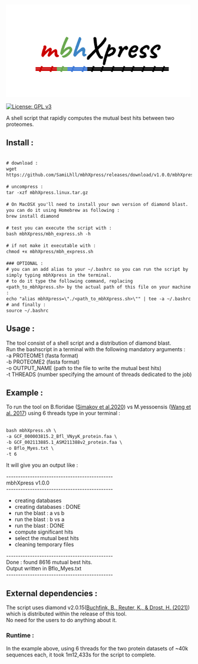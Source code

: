 
<img src="https://github.com/SamiLhll/mbhXpress/blob/d6f560933a94f1caafbb4c70a15d23d74746173f/inst/img/mbhXpress_cover.png" alt="mbhXpress" width="500"/>
 
[![License: GPL v3](https://img.shields.io/badge/License-GPLv3-blue.svg)](https://www.gnu.org/licenses/gpl-3.0)

A shell script that rapidly computes the mutual best hits between two proteomes.  

## Install :

```{bash}

# download :
wget https://github.com/SamiLhll/mbhXpress/releases/download/v1.0.0/mbhXpress.linux_mac.tar.gz

# uncompress :
tar -xzf mbhXpress.linux.tar.gz

# On MacOSX you'll need to install your own version of diamond blast. you can do it using Homebrew as following :
brew install diamond

# test you can execute the script with :
bash mbhXpress/mbh_express.sh -h

# if not make it executable with :
chmod +x mbhXpress/mbh_express.sh

### OPTIONAL :
# you can an add alias to your ~/.bashrc so you can run the script by simply typing mbhXpress in the terminal.   
# to do it type the following command, replacing <path_to_mbhXpress.sh> by the actual path of this file on your machine :
echo "alias mbhXpress=\"./<path_to_mbhXpress.sh>\"" | tee -a ~/.bashrc
# and finally :
source ~/.bashrc

```

## Usage : 

The tool consist of a shell script and a distribution of diamond blast.   
Run the bashscript in a terminal with the following mandatory arguments :   
-a PROTEOME1 (fasta format)   
-b PROTEOME2 (fasta format)   
-o OUTPUT_NAME (path to the file to write the mutual best hits)   
-t THREADS (number specifying the amount of threads dedicated to the job)   

## Example : 

To run the tool on B.floridae ([Simakov et al.2020](https://doi.org/10.1038/s41559-020-1156-z)) vs M.yessoensis ([Wang et al. 2017](https://doi.org/10.1038/s41559-017-0120)) using 6 threads type in your terminal :

```{bash}

bash mbhXpress.sh \
-a GCF_000003815.2_Bfl_VNyyK_protein.faa \
-b GCF_002113885.1_ASM211388v2_protein.faa \
-o Bflo_Myes.txt \
-t 6

```
It will give you an output like :   

\---------------------------------------------   
mbhXpress v1.0.0   
\---------------------------------------------   

- creating databases   
 - creating databases : DONE   
 - run the blast : a vs b   
 - run the blast : b vs a   
 - run the blast : DONE   
 - compute significant hits   
 - select the mutual best hits   
 - cleaning temporary files   

\---------------------------------------------   
Done : found 8616 mutual best hits.   
Output written in Bflo_Myes.txt  
\---------------------------------------------   

## External dependencies :

The script uses diamond v2.0.15([Buchfink, B., Reuter, K., & Drost, H. (2021)](https://doi.org/10.1038/s41592-021-01101-x)) which is distributed within the release of this tool.   
No need for the users to do anything about it.


### Runtime :

In the example above, using 6 threads for the two protein datasets of ~40k sequences each, it took 1m12,433s for the script to complete.


